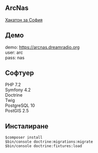 ## ArcNas

[Хакатон за София](https://vizia.sofia.bg/hackathon/#1543407757561-498b7b03-9c91)


## Демо
demo: https://arcnas.dreamradio.org  
user: arc  
pass: nas 

## Софтуер

PHP 7.2  
Symfony 4.2    
Doctrine  
Twig   
PostgreSQL 10  
PostGIS 2.5

## Инсталиране
```
$composer install  
$bin/console doctrine:migrations:migrate  
$bin/console doctrine:fixtures:load
```
